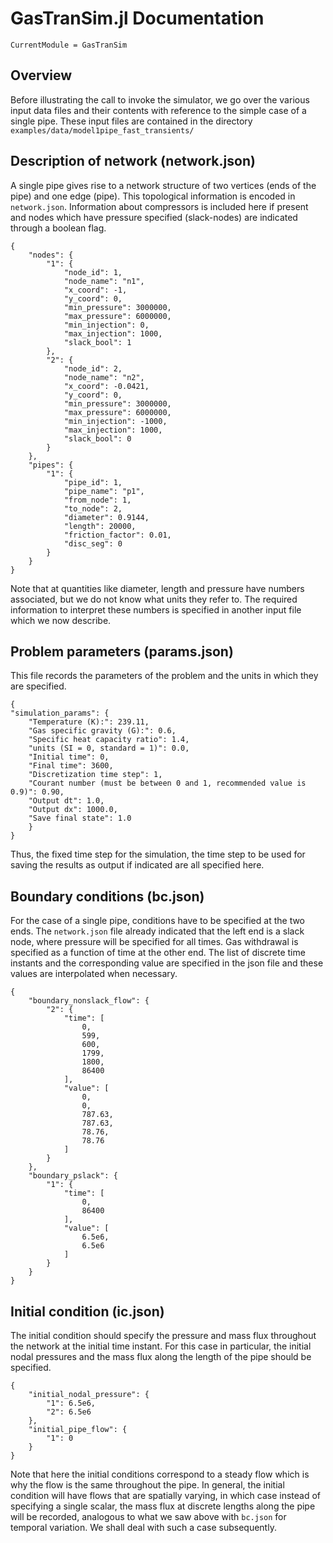 # GasTranSim.jl Documentation

```@meta
CurrentModule = GasTranSim
```

## Overview

Before illustrating the call  to invoke the simulator, we go over  the various input data files  and their contents with reference to the simple case of  a single pipe. These input files are contained in the directory `examples/data/model1pipe_fast_transients/`


## Description of network (network.json)

A single pipe gives rise to a network structure of two vertices (ends of the pipe) and one edge (pipe). This topological information is encoded in `network.json`. Information about compressors is included here if present and nodes which have pressure specified (slack-nodes) are indicated through a boolean flag.

	{
	    "nodes": {
	        "1": {
	            "node_id": 1,
	            "node_name": "n1",
	            "x_coord": -1,
	            "y_coord": 0,
	            "min_pressure": 3000000,
	            "max_pressure": 6000000,
	            "min_injection": 0,
	            "max_injection": 1000,
	            "slack_bool": 1
	        },
	        "2": {
	            "node_id": 2,
	            "node_name": "n2",
	            "x_coord": -0.0421,
	            "y_coord": 0,
	            "min_pressure": 3000000,
	            "max_pressure": 6000000,
	            "min_injection": -1000,
	            "max_injection": 1000,
	            "slack_bool": 0
	        }
	    },
	    "pipes": {
	        "1": {
	            "pipe_id": 1,
	            "pipe_name": "p1",
	            "from_node": 1,
	            "to_node": 2,
	            "diameter": 0.9144,
	            "length": 20000,
	            "friction_factor": 0.01,
	            "disc_seg": 0
	        }
	    }
	}	


Note that at quantities like diameter, length and pressure have numbers associated, but we do not know what  units they refer to. The required information to interpret these numbers is specified in another input file  which we now describe.

## Problem parameters (params.json)
This file records the parameters of the problem and the units in which they are specified.


	{
    "simulation_params": {
        "Temperature (K):": 239.11,
        "Gas specific gravity (G):": 0.6,
        "Specific heat capacity ratio": 1.4,
        "units (SI = 0, standard = 1)": 0.0,
        "Initial time": 0,
        "Final time": 3600,
        "Discretization time step": 1,
        "Courant number (must be between 0 and 1, recommended value is 0.9)": 0.90,
        "Output dt": 1.0,
        "Output dx": 1000.0,
        "Save final state": 1.0
    	}
	}


Thus, the fixed time step for the simulation, the time step to be used for  saving the results as output if indicated are all specified here.

## Boundary conditions (bc.json)

For the case of a single pipe, conditions have to be specified at the two ends. 
The `network.json` file already indicated  that the left end is a slack node, where pressure will be specified for all times.  Gas withdrawal is specified as a function of time at the other end.
The list of discrete time instants and the corresponding value are specified in the json file  and these values are interpolated when necessary.

	{
	    "boundary_nonslack_flow": {
	        "2": {
	            "time": [
	                0,
	                599,
	                600,
	                1799,
	                1800,
	                86400
	            ],
	            "value": [
	                0,
	                0,
	                787.63, 
	                787.63,
	                78.76,
	                78.76
	            ]
	        }
	    },
	    "boundary_pslack": {
	        "1": {
	            "time": [
	                0,
	                86400
	            ],
	            "value": [
	                6.5e6,
	                6.5e6
	            ]
	        }
	    }
	}



## Initial condition (ic.json)

The initial condition should specify the pressure and mass flux throughout the network at the initial time instant. For this case in particular, the initial nodal pressures and the mass flux along the length of the pipe should be specified.

	{
	    "initial_nodal_pressure": {
	        "1": 6.5e6,
	        "2": 6.5e6
	    },
	    "initial_pipe_flow": {
	        "1": 0
	    }
	}

Note that here the initial conditions correspond to a steady flow which is why the flow is the same throughout the pipe. In general, the initial condition will have flows that are spatially varying, in which case instead of specifying a single scalar, the mass flux at discrete lengths along the pipe will be recorded, analogous to what we saw above with `bc.json` for temporal variation. We shall deal with such a case subsequently.

